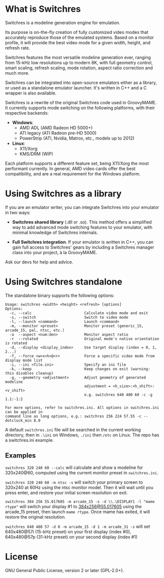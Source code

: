 # What is Switchres
Switchres is a modeline generation engine for emulation.

Its purpose is on-the-fly creation of fully customized video modes that accurately reproduce those of the emulated systems. Based on a monitor profile, it will provide the best video mode for a given width, height, and refresh rate.

Switchres features the most versatile modeline generation ever, ranging from 15-kHz low resolutions up to modern 8K, with full geometry control, smart scaling, refresh scaling, mode rotation, aspect ratio correction and much more.

Switchres can be integrated into open-source emulators either as a library, or used as a standalone emulator launcher. It's written in C++ and a C wrapper is also available.

Switchres is a rewrite of the original Switchres code used in GroovyMAME. It currently supports mode switching on the following platforms, with their respective backends:
  - **Windows**:
    - AMD ADL (AMD Radeon HD 5000+)
    - ATI legacy (ATI Radeon pre-HD 5000)
    - PowerStrip (ATI, Nvidia, Matrox, etc., models up to 2012)
  - **Linux**:
    - X11/Xorg
    - KMS/DRM (WIP)

Each platform supports a different feature set, being X11/Xorg the most performant currently. In general, AMD video cards offer the best compatibility, and are a real requirement for the Windows platform.

# Using Switchres as a library
If you are an emulator writer, you can integrate Switchres into your emulator in two ways:

- **Switchres shared library** (.dll or .so). This method offers a simplified way to add advanced mode switching features to your emulator, with minimal knowledge of Switchres internals.

- **Full Switchres integration**. If your emulator is written in C++, you can gain full access to Switchres' gears by including a Switchres manager class into your project, à la GroovyMAME.

Ask our devs for help and advice.

# Using Switchres standalone
The standalone binary supports the following options:
```
Usage: switchres <width> <height> <refresh> [options]
Options:
  -c, --calc                        Calculate video mode and exit
  -s, --switch                      Switch to video mode
  -l, --launch <command>            Launch <command>
  -m, --monitor <preset>            Monitor preset (generic_15, arcade_15, pal, ntsc, etc.)
  -a  --aspect <num:den>            Monitor aspect ratio
  -r  --rotated                     Original mode's native orientation is rotated
  -d, --display <display_index>     Use target display (index = 0, 1, 2...)
  -f, --force <w>x<h>@<r>           Force a specific video mode from display mode list
  -i, --ini <file.ini>              Specify an ini file
  -k, --keep                        Keep changes on exit (warning: this disables cleanup)
  -g, --geometry <adjustment>       Adjust geometry of generated modeline
                                    adjustment = <h_size>:<h_shift>:<v_shift>
                                    e.g. switchres 640 480 60 -c -g 1.1:-1:2

For more options, refer to switchres.ini. All options in switchres.ini can be applied in
command line as long options, e.g.: switchres 256 224 57.55 -c --dotclock_min 8.0
```

A default `switchres.ini` file will be searched in the current working directory, then in `.\ini` on Windows, `./ini` then `/etc` on Linux. The repo has a switchres.ini example.

## Examples
`switchres 320 240 60 --calc` will calculate and show a modeline for 320x240@60, computed using the current monitor preset in `switchres.ini`.

`switchres 320 240 60 -m ntsc -s` will switch your primary screen to 320x240 at 60Hz using the ntsc monitor model. Then it will wait until you press enter, and restore your initial screen resolution on exit.

`switchres 384 256 55.017605 -m arcade_15 -s -d \\.\DISPLAY1 -l "mame rtype"` will switch your display #1 to 384x256@55.017605 using the arcade_15 preset, then launch ``mame rtype``. Once mame has exited, it will restore the original resolution.

`switchres 640 480 57 -d 0 -m arcade_15 -d 1 -m arcade_31 -s` will set 640x480@57i (15-kHz preset) on your first display (index #0), 640x480@57p (31-kHz preset) on your second display (index #1)

# License
GNU General Public License, version 2 or later (GPL-2.0+).
